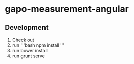 # gapo-measurement-angular

## Development

1. Check out
2. run 
'''bash
npm install
'''
3. run bower install
3. run grunt serve
